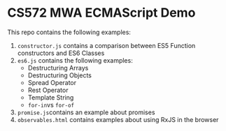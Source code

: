 # CS572 MWA ECMAScript Demo  
This repo contains the following examples:  
1. `constructor.js` contains a comparison between ES5 Function constructors and ES6 Classes
2. `es6.js` contains the following examples:
   * Destructuring Arrays
   * Destructuring Objects
   * Spread Operator 
   * Rest Operator
   * Template String
   * `for-in`vs `for-of`  
3. `promise.js`contains an example about promises
4. `observables.html` contains examples about using RxJS in the browser
